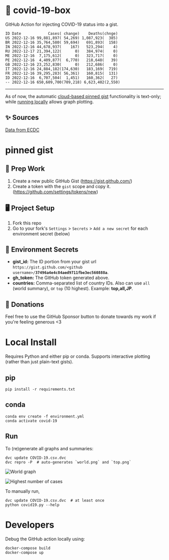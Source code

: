 # 🏥 covid-19-box

GitHub Action for injecting COVID-19 status into a gist.

```
ID Date            Cases( change)    Deaths(chnge)
US 2022-12-16 99,881,897( 54,269) 1,087,923(  385)
BR 2022-12-16 35,764,580( 59,694)   691,893(  158)
IN 2022-12-16 44,678,937(    167)   523,294(    4)
RU 2022-12-17 21,394,122(      0)   384,974(    0)
ME 2022-12-16  7,175,612(      0)   323,717(    0)
PE 2022-12-16  4,409,877(  6,770)   218,648(   39)
GB 2022-12-16 23,252,830(      0)   212,686(    0)
IT 2022-12-16 24,884,182(174,630)   183,169(  719)
FR 2022-12-16 39,295,283( 56,361)   160,815(  131)
ID 2022-12-16  6,707,504(  1,451)   160,362(   27)
-- 2022-12-16 650,609,700(709,218) 6,623,402(2,550)
```

---

As of now, the automatic [cloud-based pinned gist](#pinned-gist) functionality is text-only;
while [running locally](#local-install) allows graph plotting.

## ✨ Sources

[Data from ECDC](https://www.ecdc.europa.eu/en/publications-data/download-todays-data-geographic-distribution-covid-19-cases-worldwide)

# pinned gist

## 🎒 Prep Work
1. Create a new public GitHub Gist (https://gist.github.com/)
1. Create a token with the `gist` scope and copy it. (https://github.com/settings/tokens/new)

## 🖥 Project Setup
1. Fork this repo
1. Go to your fork's `Settings` > `Secrets` > `Add a new secret` for each environment secret (below)

## 🤫 Environment Secrets
- **gist_id:** The ID portion from your gist url `https://gist.github.com/<github username>/`**`37496a4e4c84aed9711fbe3ec560888a`**.
- **gh_token:** The GitHub token generated above.
- **countries:** Comma-separated list of country IDs. Also can use `all` (world summary), or `top` (10 highest). Example: **top,all,JP**.

## 💸 Donations

Feel free to use the GitHub Sponsor button to donate towards my work if you're feeling generous <3

# Local Install

Requires Python and either pip or conda. Supports interactive plotting (rather than just plain-text gists).

## pip

```
pip install -r requirements.txt
```

## conda

```
conda env create -f environment.yml
conda activate covid-19
```

## Run

To (re)generate all graphs and summaries:

```
dvc update COVID-19.csv.dvc
dvc repro -P  # auto-generates `world.png` and `top.png`
```

![World graph](world.png)

![Highest number of cases](top.png)

To manually run,

```
dvc update COVID-19.csv.dvc  # at least once
python covid19.py --help
```

# Developers

Debug the GitHub action locally using:

```
docker-compose build
docker-compose up
```
